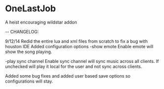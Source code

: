 OneLastJob
==========

A heist encouraging wildstar addon

--
CHANGELOG:

9/12/14
Redid the entire lua and xml files from scratch to fix a bug with houston IDE
Added configuration options
  -show emote
	Enable emote will show the song playing.

  -play sync channel
	Enable sync channel will sync music across all clients. 
	If unchecked will play it local for the user and not sync across clients.


Added some bug fixes and added user based save options so configurations will stay.

